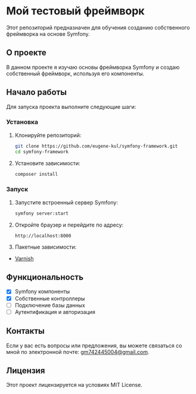 
# Мой тестовый фреймворк

Этот репозиторий предназначен для обучения созданию собственного фреймворка на основе Symfony.

## О проекте

В данном проекте я изучаю основы фреймворка Symfony и создаю собственный фреймворк, используя его компоненты.

## Начало работы

Для запуска проекта выполните следующие шаги:

### Установка

1. Клонируйте репозиторий:
   ```bash
   git clone https://github.com/eugene-kul/symfony-framework.git
   cd symfony-framework
   ```

2. Установите зависимости:
   ```bash
   composer install
   ```

### Запуск

1. Запустите встроенный сервер Symfony:
   ```bash
   symfony server:start
   ```

2. Откройте браузер и перейдите по адресу:
   ```
   http://localhost:8000
   ```
   
3. Пакетные зависимости:
- [Varnish](https://varnish-cache.org/docs/trunk/installation/index.html#install-index)

## Функциональность

- [x] Symfony компоненты
- [x] Собственные контроллеры
- [ ] Подключение базы данных
- [ ] Аутентификация и авторизация

## Контакты

Если у вас есть вопросы или предложения, вы можете связаться со мной по электронной почте: [gm742445004@gmail.com](mailto:gm742445004@gmail.com).

## Лицензия

Этот проект лицензируется на условиях MIT License.
